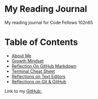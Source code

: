 # My Reading Journal
My reading journal for Code Fellows 102n65

# Table of Contents
* [About Me](about.md) 
* [Growth Mindset](growth.Mindset.md)
* [Reflection On GitHub Markdown](reflection.md)
* [Terminal Cheat Sheet](terminalCheatSheet.md)
* [Reflections on Text Editors](texteditor.md)
* [Reflections on Git & GitHub](gitVsGithub.md)

Link to my [GitHub:](https://github.com/nickmullaney).